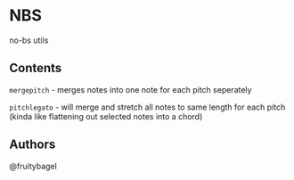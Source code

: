 # NBS
no-bs utils

## Contents

`mergepitch` - merges notes into one note for each pitch seperately

`pitchlegato` - will merge and stretch all notes to same length for each pitch (kinda like flattening out selected notes into a chord)

## Authors

@fruitybagel